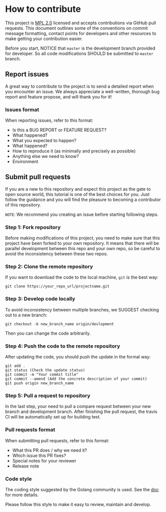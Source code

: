 # How to contribute

This project is [MPL 2.0](LICENSE) licensed and accepts contributions via GitHub pull requests. This document outlines some of the conventions on commit message formatting, contact points for developers and other resources to make getting your contribution easier.

Before you start, NOTICE that ```master``` is the development branch provided for developer. So all code modifications SHOULD be submitted to
```master``` branch.

## Report issues

A great way to contribute to the project is to send a detailed report when you encounter an issue. We always appreciate a well-written, thorough bug report and feature propose, and will thank you for it!

### Issues format

When reporting issues, refer to this format:

- Is this a BUG REPORT or FEATURE REQUEST?
- What happened?
- What you expected to happen?
- What happened?
- How to reproduce it (as minimally and precisely as possible)
- Anything else we need to know?
- Environment

## Submit pull requests

If you are a new to this repository and expect this project as the gate to open source world, this tutorial is one of the best choices for you. Just follow the guidance and you will find the pleasure to becoming a contributor of this repository.

```NOTE```: We recommend you creating an issue before starting following steps.

### Step 1: Fork repository

Before making modifications of this project, you need to make sure that this project have been forked to your own repository. It means that there will be parallel development between this repo and your own repo, so be careful
to avoid the inconsistency between these two repos.

### Step 2: Clone the remote repository

If you want to download the code to the local machine, ```git``` is the best way:
```
git clone https://your_repo_url/projectname.git
```

### Step 3: Develop code locally

To avoid inconsistency between multiple branches, we SUGGEST checking out to a new branch:
```
git checkout -b new_branch_name origin/devlopment
```
Then you can change the code arbitrarily.

### Step 4: Push the code to the remote repository

After updating the code, you should push the update in the formal way:
```
git add .
git status (Check the update status)
git commit -m "Your commit title"
git commit --amend (Add the concrete description of your commit)
git push origin new_branch_name
```

### Step 5: Pull a request to repository

In the last step, your need to pull a compare request between your new branch and development branch. After
finishing the pull request, the travis CI will be automatically set up for building test.

### Pull requests format

When submitting pull requests, refer to this format:

- What this PR does / why we need it?
- Which issue this PR fixes?
- Special notes for your reviewer
- Release note

### Code style

The coding style suggested by the Golang community is used. See the [doc](https://github.com/golang/go/wiki/CodeReviewComments) for more details.

Please follow this style to make it easy to review, maintain and develop.

